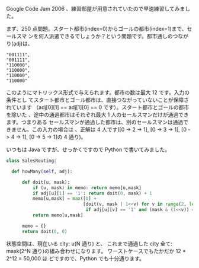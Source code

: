 <!--
date: 2006-08-16
slug: 200608googlecodejam-practice1
title: Google Code Jam 2006 - Practice1
-->

Google Code Jam 2006 、練習部屋が用意されていたので早速練習してみました。

まず、250 点問題。スタート都市(index=0)からゴールの都市(index=1)まで、セールスマ
ンを何人派遣できるでしょうか？という問題です。都市通しのつながり(adj)は、

```
"001111",
"001111",
"110000",
"110000",
"110000",
"110000"
```

このようにマトリックス形式で与えられます。都市の数は最大 12 です。入力の条件とし
てスタート都市とゴール都市は、直接つながっていないことが保障されています
（adj\[0\]\[1\] == adj\[1\]\[0\] == 0 です）。スタート都市とゴールの都市を除いた
、途中の通過都市はそれぞれ最大 1 人のセールスマンだけが通過できます。つまりある
セールスマンが通過した都市は、別のセールスマンは通過できません。この入力の場合は
、正解は 4 人です(\[0 -&gt; 2 -&gt; 1\], \[0 -&gt; 3 -&gt; 1\], \[0 -&gt; 4
-&gt; 1\], \[0 -&gt; 5 -&gt; 1\]の 4 通り)。

いつもは Java ですが、せっかくですので Python で書いてみました。

```python
class SalesRouting:

  def howMany(self, adj):

      def doit(u, mask):
          if (u, mask) in memo: return memo[u,mask]
          if adj[u][1] == '1': return doit(0, mask) + 1
          memo[u,mask] = max([0] +
                             [doit(v, mask | 1<<v) for v in range(2, len(adj))
                              if adj[u][v] == '1' and (mask & (1<<v)) == 0])
          return memo[u,mask]

      memo = {}
      return doit(0, 0)
```

状態空間は、現在いる city: u(N 通り) と、 これまで通過した city 全て: mask(2\^N
通り)の組み合わせになります。 ワーストケースでもたかだか 12 \* 2\^12 = 50,000 ほ
どですので、Python でも十分通ります。
